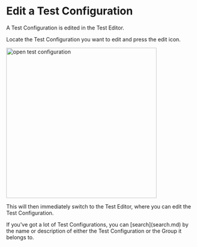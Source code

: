 # Edit a Test Configuration
A Test Configuration is edited in the Test Editor.

Locate the Test Configuration you want to edit and press the edit icon.

<img src="open-test-config.png" alt="open test configuration" width="400"/>

This will then immediately switch to the Test Editor, where you can edit the Test Configuration.

<tip>
    <p>
        If you've got a lot of Test Configurations, you can [search](search.md) by the name or description of either the Test Configuration or the Group it belongs to.
    </p>

</tip>

